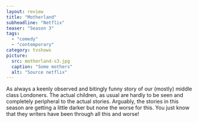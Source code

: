 ```yaml
---
layout: review
title: "Motherland"
subheadline: "Netflix"
teaser: "Season 3"
tags:
  - "comedy"
  - "contemporary"
category: tvshows
picture:
  src: motherland-s3.jpg
  caption: "Some mothers"
  alt: "Source netflix"
---
```


As always a keenly observed and bitingly funny story of our (mostly) middle class Londoners. The actual children, as
usual are hardly to be seen and completely peripheral to the actual stories. Arguably, the stories in this season
are getting a little darker but none the worse for this. You just know that they writers have been through
all this and worse!

